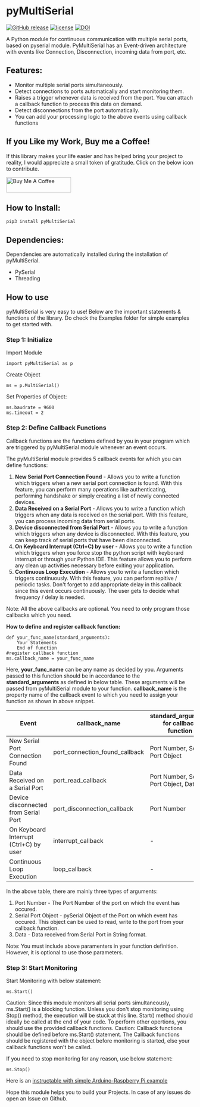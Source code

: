 # pyMultiSerial
[![GitHub release](https://img.shields.io/github/release/SunitRaut/pyMultiSerial.svg)](https://github.com/SunitRaut/pyMultiSerial)
[![license](https://img.shields.io/github/license/SunitRaut/pyMultiSerial.svg)](https://github.com/SunitRaut/pyMultiSerial/blob/main/LICENSE)
[![DOI](https://zenodo.org/badge/328549967.svg)](https://zenodo.org/badge/latestdoi/328549967)

A Python module for continuous communication with multiple serial ports, based on pyserial module. 
PyMultiSerial has an Event-driven architecture with events like Connection, Disconnection, incoming data from port, etc. 

## Features: 
- Monitor multiple serial ports simultaneously.
- Detect connections to ports automatically and start monitoring them. 
- Raises a trigger whenever data is received from the port. You can attach a callback function to process this data on demand. 
- Detect disconnections from the port automatically. 
- You can add your processing logic to the above events using callback functions

## If you Like my Work, Buy me a Coffee!

If this library makes your life easier and has helped bring your project to reality, I would appreciate a small token of gratitude. Click on the below icon to contribute.

<a href="https://www.buymeacoffee.com/sunitraut" target="_blank"><img src="https://cdn.buymeacoffee.com/buttons/default-orange.png" alt="Buy Me A Coffee" height="41" width="174"></a>


## How to Install:
```
pip3 install pyMultiSerial
```

## Dependencies: 
Dependencies are automatically installed during the installation of pyMultiSerial.

- PySerial
- Threading

## How to use

pyMultiSerial is very easy to use! Below are the important statements & functions of the library. Do check the Examples folder for simple examples to get started with.

### Step 1: Initialize

Import Module
```
import pyMultiSerial as p
```
Create Object
```
ms = p.MultiSerial()
```
Set Properties of Object:
```
ms.baudrate = 9600    
ms.timeout = 2
```
### Step 2: Define Callback Functions

Callback functions are the functions defined by you in your program which are triggered by pyMultiSerial module whenever an event occurs.

The pyMultiSerial module provides 5 callback events for which you can define functions:
1. **New Serial Port Connection Found** - Allows you to write a function which triggers when a new serial port connection is found. With this feature, you can perform many operations like authenticating, performing handshake or simply creating a list of newly connected devices.
2. **Data Received on a Serial Port** - Allows you to write a function which triggers when any data is received on the serial port. With this feature, you can process incoming data from serial ports.
3. **Device disconnected from Serial Port** - Allows you to write a function which triggers when any device is disconnected. With this feature, you can keep track of serial ports that have been disconnected.
4. **On Keyboard Interrupt (Ctrl+C) by user** - Allows you to write a function which triggers when you force stop the python script with keyborard interrupt or through your Python IDE. This feature allows you to perform any clean up activities necessary before exiting your application.
5. **Continuous Loop Execution** - Allows you to write a function which triggers continuously. With this feature, you can perform repitive / periodic tasks. Don't forget to add appropriate delay in this callback since this event occurs continuously. The user gets to decide what frequency / delay is needed.

Note: All the above callbacks are optional. You need to only program those callbacks which you need.  

**How to define and register callback function:**
```
def your_func_name(standard_arguments):
    Your Statements
    End of function
#register callback function
ms.callback_name = your_func_name
```
Here, **your_func_name** can be any name as decided by you. Arguments passed to this function should be in accordance to the **standard_arguments** as defined in below table. These arguments will be passed from pyMultiSerial module to your function. **callback_name** is the property name of the callback event to which you need to assign your function as shown in above snippet.

|    Event                              | callback_name                 | standard_arguments for callback function|
|---------------------------------------|-------------------------------|-----------------------------------------|
|New Serial Port Connection Found       |port_connection_found_callback |Port Number, Serial Port Object          |    
|Data Received on a Serial Port         |port_read_callback             |Port Number, Serial Port Object, Data    |
|Device disconnected from Serial Port   |port_disconnection_callback    |Port Number                              |
|On Keyboard Interrupt (Ctrl+C) by user |interrupt_callback             |-                                        |
|Continuous Loop Execution              |loop_callback                  |-                                        |

In the above table, there are mainly three types of arguments:
1. Port Number - The Port Number of the port on which the event has occured.
2. Serial Port Object - pySerial Object of the Port on which event has occured. This object can be used to read, write to the port from your callback function.
3. Data - Data received from Serial Port in String format.

Note: You must include above paramenters in your function definition. However, it is optional to use those parameters.


### Step 3: Start Monitoring

Start Monitoring with below statement:
```
ms.Start()
```
Caution: Since this module monitors all serial ports simultaneously, ms.Start() is a blocking function. Unless you don't stop monitoring using Stop() method, the execution will be stuck at this line. Start() method should ideally be called at the end of your code. To perform other opertions, you should use the provided callback functions.
Caution: Callback functions should be defined before ms.Start() statement. The Callback functions should be registered with the object before monitoring is started, else your callback functions won't be called.

If you need to stop monitoring for any reason, use below statement:
```
ms.Stop()
```

Here is an [instructable with simple Arduino-Raspberry Pi example](https://www.instructables.com/How-to-Monitor-Arduinos-Connected-to-Multiple-Port/)

Hope this module helps you to build your Projects. In case of any issues do open an Issue on Github. 
